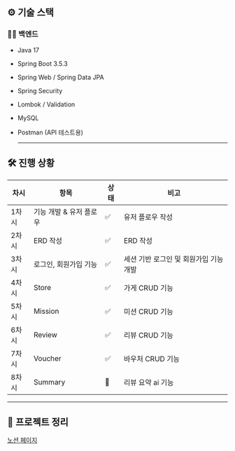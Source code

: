 ## ⚙️ 기술 스택
### 👩‍💻 백엔드
- Java 17
- Spring Boot 3.5.3
- Spring Web / Spring Data JPA
- Spring Security
- Lombok / Validation
- MySQL
- Postman (API 테스트용)

  ---
## 🛠️ 진행 상황

| **차시** | **항목** | **상태** | **비고** |
| --- | --- | --- | --- |
| 1차시 | 기능 개발 & 유저 플로우 | ✅ | 유저 플로우 작성 |
| 2차시 | ERD 작성 | ✅ | ERD 작성 |
| 3차시 | 로그인, 회원가입 기능 | ✅ | 세션 기반 로그인 및 회원가입 기능 개발 |
| 4차시 | Store | ✅ | 가게 CRUD 기능 |
| 5차시 | Mission | ✅ | 미션 CRUD 기능 |
| 6차시 | Review | ✅ | 리뷰 CRUD 기능 |
| 7차시 | Voucher | ✅ | 바우처 CRUD 기능 |
| 8차시 | Summary | 🔄️ | 리뷰 요약 ai 기능 |

---
## 📝 프로젝트 정리
[노션 페이지](https://longhaired-stove-0a0.notion.site/Simba-244c5950949880a5989bd47ea21236f2?pvs=74)


